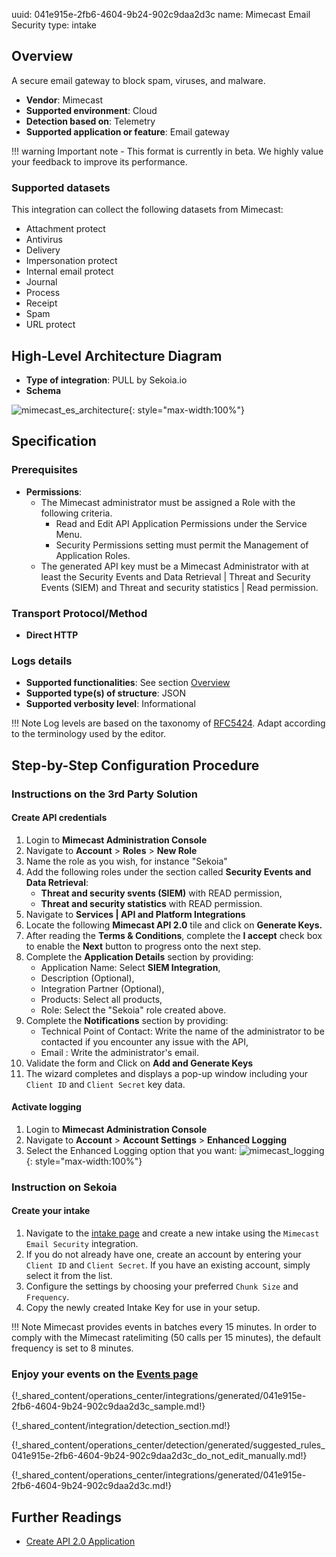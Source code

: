 uuid: 041e915e-2fb6-4604-9b24-902c9daa2d3c
name: Mimecast Email Security
type: intake

## Overview
A secure email gateway to block spam, viruses, and malware.

- **Vendor**: Mimecast
- **Supported environment**: Cloud
- **Detection based on**: Telemetry
- **Supported application or feature**: Email gateway


!!! warning
    Important note - This format is currently in beta. We highly value your feedback to improve its performance.

### Supported datasets

This integration can collect the following datasets from Mimecast:

- Attachment protect
- Antivirus
- Delivery
- Impersonation protect
- Internal email protect
- Journal
- Process
- Receipt
- Spam
- URL protect

## High-Level Architecture Diagram

- **Type of integration**: PULL by Sekoia.io
- **Schema**

![mimecast_es_architecture](/assets/integration/mimecast_es_architecture.png){: style="max-width:100%"}

## Specification

### Prerequisites

- **Permissions**:
    - The Mimecast administrator must be assigned a Role with the following criteria.
        - Read and Edit API Application Permissions under the Service Menu.
        - Security Permissions setting must permit the Management of Application Roles.
    - The generated API key must be a Mimecast Administrator with at least the Security Events and Data Retrieval | Threat and Security Events (SIEM) and Threat and security statistics | Read permission.

### Transport Protocol/Method

- **Direct HTTP**

### Logs details

- **Supported functionalities**: See section [Overview](#overview)
- **Supported type(s) of structure**: JSON
- **Supported verbosity level**: Informational

!!! Note
    Log levels are based on the taxonomy of [RFC5424](https://datatracker.ietf.org/doc/html/rfc5424). Adapt according to the terminology used by the editor.

## Step-by-Step Configuration Procedure

### Instructions on the 3rd Party Solution

#### Create API credentials

1. Login to **Mimecast Administration Console**
2. Navigate to **Account** > **Roles** > **New Role**
3. Name the role as you wish, for instance "Sekoia"
4. Add the following roles under the section called **Security Events and Data Retrieval**:
    - **Threat and security svents (SIEM)** with READ permission,
    - **Threat and security statistics** with READ permission.
5. Navigate to **Services | API and Platform Integrations**
6. Locate the following **Mimecast API 2.0** tile and click on **Generate Keys.**
7. After reading the **Terms & Conditions**, complete the **I accept** check box to enable the **Next** button to progress onto the next step.
8. Complete the **Application Details** section by providing:
    - Application Name: Select **SIEM Integration**,
    - Description (Optional),
    - Integration Partner (Optional),
    - Products: Select all products,
    - Role: Select the "Sekoia" role created above.
9. Complete the **Notifications** section by providing:
    - Technical Point of Contact: Write the name of the administrator to be contacted if you encounter any issue with the API,
    - Email : Write the administrator's email.
10. Validate the form and Click on **Add and Generate Keys**
11. The wizard completes and displays a pop-up window including your `Client ID` and `Client Secret` key data.

#### Activate logging

1. Login to **Mimecast Administration Console**
2. Navigate to **Account** > **Account Settings** > **Enhanced Logging**
3. Select the Enhanced Logging option that you want:
![mimecast_logging](/assets/integration/mimecast_logging.png){: style="max-width:100%"}

### Instruction on Sekoia
#### Create your intake

1. Navigate to the [intake page](https://app.sekoia.io/operations/intakes) and create a new intake using the `Mimecast Email Security` integration.  
2. If you do not already have one, create an account by entering your `Client ID` and `Client Secret`. If you have an existing account, simply select it from the list.  
3. Configure the settings by choosing your preferred `Chunk Size` and `Frequency`.  
4. Copy the newly created Intake Key for use in your setup.  

!!! Note
    Mimecast provides events in batches every 15 minutes. In order to comply with the Mimecast ratelimiting (50 calls per 15 minutes), the default frequency is set to 8 minutes.


### Enjoy your events on the [Events page](https://app.sekoia.io/operations/events)

{!_shared_content/operations_center/integrations/generated/041e915e-2fb6-4604-9b24-902c9daa2d3c_sample.md!}

{!_shared_content/integration/detection_section.md!}

{!_shared_content/operations_center/detection/generated/suggested_rules_041e915e-2fb6-4604-9b24-902c9daa2d3c_do_not_edit_manually.md!}

{!_shared_content/operations_center/integrations/generated/041e915e-2fb6-4604-9b24-902c9daa2d3c.md!}

## Further Readings
- [Create API 2.0 Application](https://community.mimecast.com/s/article/api-integrations-managing-api-2-0-for-cloud-gateway)
